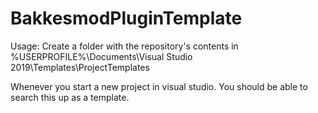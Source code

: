 # BakkesmodPluginTemplate

Usage: Create a folder with the repository's contents in %USERPROFILE%\Documents\Visual Studio 2019\Templates\ProjectTemplates

Whenever you start a new project in visual studio. You should be able to search this up as a template.